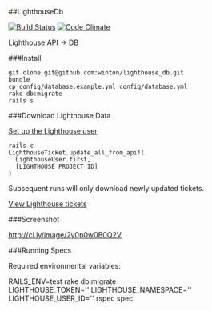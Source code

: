 ##LighthouseDb

[![Build Status](https://travis-ci.org/winton/lighthouse_db.svg?branch=master)](https://travis-ci.org/winton/lighthouse_db) [![Code Climate](https://codeclimate.com/repos/533278906956807aae005f2a/badges/6d478f0656290243abfc/gpa.png)](https://codeclimate.com/repos/533278906956807aae005f2a/feed)

Lighthouse API -> DB

###Install

    git clone git@github.com:winton/lighthouse_db.git
    bundle
    cp config/database.example.yml config/database.yml
    rake db:migrate
    rails s

###Download Lighthouse Data

[Set up the Lighthouse user](http://127.0.0.1:3000/admin/lighthouse_users/new)

	rails c
	LighthouseTicket.update_all_from_api!(
      LighthouseUser.first,
      [LIGHTHOUSE PROJECT ID]
    )

Subsequent runs will only download newly updated tickets.

[View Lighthouse tickets](http://127.0.0.1:3000/admin/lighthouse_tickets)

###Screenshot

http://cl.ly/image/2y0p0w0B0Q2V

###Running Specs

Required environmental variables:

  RAILS_ENV=test rake db:migrate  
  LIGHTHOUSE_TOKEN='' LIGHTHOUSE_NAMESPACE='' LIGHTHOUSE_USER_ID='' rspec spec